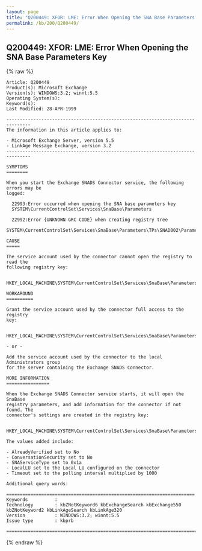 ```yaml
---
layout: page
title: "Q200449: XFOR: LME: Error When Opening the SNA Base Parameters Key"
permalink: /kb/200/Q200449/
---
```


## Q200449: XFOR: LME: Error When Opening the SNA Base Parameters Key

{% raw %}

	Article: Q200449
	Product(s): Microsoft Exchange
	Version(s): WINDOWS:3.2; winnt:5.5
	Operating System(s): 
	Keyword(s): 
	Last Modified: 28-APR-1999
	
	-------------------------------------------------------------------------------
	The information in this article applies to:
	
	- Microsoft Exchange Server, version 5.5 
	- LinkAge Message Exchange, version 3.2 
	-------------------------------------------------------------------------------
	
	SYMPTOMS
	========
	
	When you start the Exchange SNADS Connector service, the following errors may be
	logged:
	
	  22993:Error occurred when opening the SNA base parameters key
	  SYSTEM\CurrentControlSet\Services\SnaBase\Parameters
	
	  22992:Error {UNKNOWN GRC CODE} when creating registry tree
	  SYSTEM\CurrentControlSet\Services\SnaBase\Parameters\TPs\SNAD002\Parameters
	
	CAUSE
	=====
	
	The service account used by the connector cannot open the registry to read the
	following registry key:
	
	  HKEY_LOCAL_MACHINE\SYSTEM\CurrentControlSet\Services\SnaBase\Parameters
	
	WORKAROUND
	==========
	
	Grant the service account used by the connector full access to the registry
	key:
	
	  HKEY_LOCAL_MACHINE\SYSTEM\CurrentControlSet\Services\SnaBase\Parameters
	
	- or -
	
	Add the service account used by the connector to the local Administrators group
	for the server containing the Exchange SNADS Connector.
	
	MORE INFORMATION
	================
	
	When the Exchange SNADS Connector service starts, it will open the SnaBase
	registry parameters, and add information for the connector if not found. The
	connector's settings are created in the registry key:
	
	  HKEY_LOCAL_MACHINE\SYSTEM\CurrentControlSet\Services\SnaBase\Parameters\TPs\SNAD002\Parameters
	
	The values added include:
	
	- AlreadyVerified set to No
	- ConversationSecurity set to No
	- SNAServiceType set to 0x1a
	- LocalLU set to the Local LU configured on the connector
	- Timeout set to the polling interval multiplied by 1000
	
	Additional query words:
	
	======================================================================
	Keywords          :  
	Technology        : kbZNotKeyword6 kbExchangeSearch kbExchange550 kbZNotKeyword2 kbLinkAgeSearch kbLinkAge320
	Version           : WINDOWS:3.2; winnt:5.5
	Issue type        : kbprb
	
	=============================================================================
	

{% endraw %}
